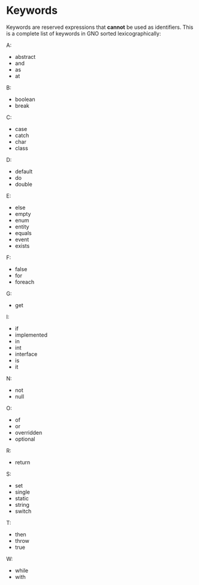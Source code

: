 # Keywords

Keywords are reserved expressions that **cannot** be used as identifiers.
This is a complete list of keywords in GNO sorted lexicographically:

A:

- abstract
- and
- as
- at

B:

- boolean
- break

C:

- case
- catch
- char
- class

D:

- default
- do
- double

E:

- else
- empty
- enum
- entity
- equals
- event
- exists

F:

- false
- for
- foreach

G:

- get

I:

- if
- implemented
- in
- int
- interface
- is
- it

N:

- not
- null

O:

- of
- or
- overridden
- optional

R:

- return

S:

- set
- single
- static
- string
- switch

T:

- then
- throw
- true

W:

- while
- with
